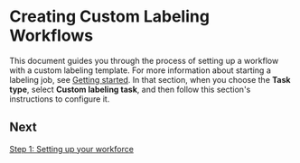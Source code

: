 # Creating Custom Labeling Workflows<a name="sms-custom-templates"></a>

This document guides you through the process of setting up a workflow with a custom labeling template\. For more information about starting a labeling job, see [Getting started](sms-getting-started.md)\. In that section, when you choose the **Task type**, select **Custom labeling task**, and then follow this section's instructions to configure it\.

## Next<a name="templates-step0-next"></a>

[Step 1: Setting up your workforce](sms-custom-templates-step1.md)